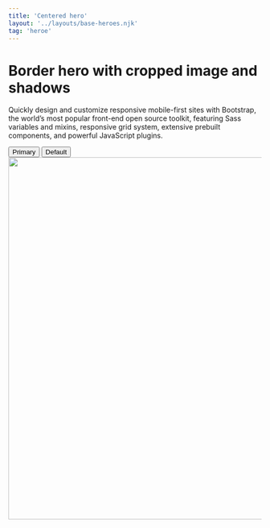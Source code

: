 ```yaml
---
title: 'Centered hero'
layout: '../layouts/base-heroes.njk'
tag: 'heroe'
---
```


  <div class="container my-5">
    <div class="row p-4 pb-0 pe-lg-0 pt-lg-5 align-items-center rounded-3 border shadow-lg">
      <div class="col-lg-7 p-3 p-lg-5 pt-lg-3">
        <h1 class="display-4 fw-bold lh-1">Border hero with cropped image and shadows</h1>
        <p class="lead">Quickly design and customize responsive mobile-first sites with Bootstrap, the world’s most popular front-end open source toolkit, featuring Sass variables and mixins, responsive grid system, extensive prebuilt components, and powerful JavaScript plugins.</p>
        <div class="d-grid gap-2 d-md-flex justify-content-md-start mb-4 mb-lg-3">
          <button type="button" class="btn btn-primary btn-lg px-4 me-md-2 fw-bold">Primary</button>
          <button type="button" class="btn btn-outline-secondary btn-lg px-4">Default</button>
        </div>
      </div>
      <div class="col-lg-4 offset-lg-1 p-0 overflow-hidden shadow-lg">
          <img class="rounded-lg-3" src="../images/bootstrap-docs.png" alt="" width="720">
      </div>
    </div>
  </div>
